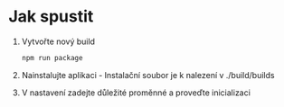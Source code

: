 # Jak spustit
1. Vytvořte nový build
    ```bash
    npm run package
    ```

2. Nainstalujte aplikaci - Instalační soubor je k nalezení v ./build/builds

3. V nastavení zadejte důležité proměnné a proveďte inicializaci